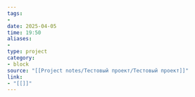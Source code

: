 ```yaml
---
tags: 
- 
date: 2025-04-05
time: 19:50
aliases: 
-
type: project
category:
- block
source: "[[Project notes/Тестовый проект/Тестовый проект]]"
link: 
- "[[]]"
---
```

